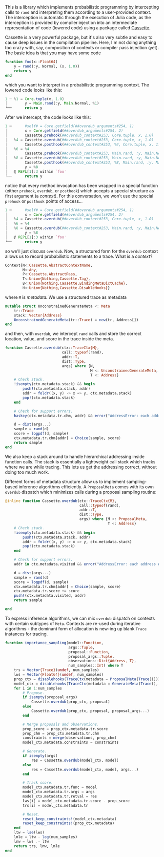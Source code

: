 This is a library which implements probabilistic programming by intercepting calls to `rand` and interpreting them according to a user-provided context. The interception is automatic through the execution of Julia code, as the interception is provided by compiler injection into an intermediate representation of code (lowered code) using a package called [Cassette](https://github.com/jrevels/Cassette.jl).

Cassette is a very powerful package, but it's also very subtle and easy to cause deep issues in the compilation pipeline. Here, I'm not doing anything too crazy with, say, composition of contexts or compiler pass injection (yet). The basic idea is that you may have some code

```julia
function foo(x::Float64)
    y = rand(:y, Normal, (x, 1.0))
    return y
end
```

which you want to interpret in a probabilistic programming context. The lowered code looks like this:

```julia
1 ─ %1 = Core.tuple(x, 1.0)
│        y = Main.rand(:y, Main.Normal, %1)
└──      return y
```

After we intercept, the code looks like this:

```julia
1 ─      #self# = Core.getfield(##overdub_arguments#254, 1)
│        x = Core.getfield(##overdub_arguments#254, 2)
│        Cassette.prehook(##overdub_context#253, Core.tuple, x, 1.0)
│   %4 = Cassette.overdub(##overdub_context#253, Core.tuple, x, 1.0)
│        Cassette.posthook(##overdub_context#253, %4, Core.tuple, x, 1.0)
│   %6 = %4
│        Cassette.prehook(##overdub_context#253, Main.rand, :y, Main.Normal, %6)
│   %8 = Cassette.overdub(##overdub_context#253, Main.rand, :y, Main.Normal, %6)
│        Cassette.posthook(##overdub_context#253, %8, Main.rand, :y, Main.Normal, %6)
│        y = %8
│   @ REPL[1]:3 within `foo'
└──      return y
```

notice that every method invocation has been wrapped in a special function (either `prehook`, `overdub`, or `posthook`) which accepts a special structure as first argument (a _context_). For this conversation, we won't use the special `prehook` or `posthook` points of access...

```julia
1 ─      #self# = Core.getfield(##overdub_arguments#254, 1)
│        x = Core.getfield(##overdub_arguments#254, 2)
│   %4 = Cassette.overdub(##overdub_context#253, Core.tuple, x, 1.0)
│   %6 = %4
│   %8 = Cassette.overdub(##overdub_context#253, Main.rand, :y, Main.Normal, %6)
│        y = %8
│   @ REPL[1]:3 within `foo'
└──      return y
```

so we'll just discuss `overdub`. Now, a structured form for the `overdub` context allows us to record probabilistic statements to a trace. What is a _context_?

```julia
Context{N<:Cassette.AbstractContextName,
        M<:Any,
        P<:Cassette.AbstractPass,
        T<:Union{Nothing,Cassette.Tag},
        B<:Union{Nothing,Cassette.BindingMetaDictCache},
        H<:Union{Nothing,Cassette.DisableHooks}}
```

where `M` is _metadata_. We use a structured trace as metadata

```julia
mutable struct UnconstrainedGenerateMeta <: Meta
    tr::Trace
    stack::Vector{Address}
    UnconstrainedGenerateMeta(tr::Trace) = new(tr, Address[])
end
```

and then, with `overdub`, we intercept `rand` calls and store the correct location, value, and score in the trace inside the meta.

```julia
function Cassette.overdub(ctx::TraceCtx{M}, 
                          call::typeof(rand), 
                          addr::T, 
                          dist::Type,
                          args) where {N, 
                                       M <: UnconstrainedGenerateMeta, 
                                       T <: Address}
    # Check stack.
    !isempty(ctx.metadata.stack) && begin
        push!(ctx.metadata.stack, addr)
        addr = foldr((x, y) -> x => y, ctx.metadata.stack)
        pop!(ctx.metadata.stack)
    end

    # Check for support errors.
    haskey(ctx.metadata.tr.chm, addr) && error("AddressError: each address within a rand call must be unique. Found duplicate $(addr).")

    d = dist(args...)
    sample = rand(d)
    score = logpdf(d, sample)
    ctx.metadata.tr.chm[addr] = Choice(sample, score)
    return sample
end
```

We also keep a stack around to handle hierarchical addressing inside function calls. The stack is essentially a lightweight call stack which tracks where we are while tracing. This lets us get the addressing correct, without doing too much work.

Different forms of metadata structure allow us to implement sampling-based inference algorithms efficiently. A `ProposalMeta` comes with its own `overdub` dispatch which minimizes calls during a proposal sampling routine:

```julia
@inline function Cassette.overdub(ctx::TraceCtx{M}, 
                                  call::typeof(rand), 
                                  addr::T, 
                                  dist::Type,
                                  args) where {M <: ProposalMeta, 
                                               T <: Address}
    # Check stack.
    !isempty(ctx.metadata.stack) && begin
        push!(ctx.metadata.stack, addr)
        addr = foldr((x, y) -> x => y, ctx.metadata.stack)
        pop!(ctx.metadata.stack)
    end

    # Check for support errors.
    addr in ctx.metadata.visited && error("AddressError: each address within a rand call must be unique. Found duplicate $(addr).")

    d = dist(args...)
    sample = rand(d)
    score = logpdf(d, sample)
    ctx.metadata.tr.chm[addr] = Choice(sample, score)
    ctx.metadata.tr.score += score
    push!(ctx.metadata.visited, addr)
    return sample

end
```

To express inference algorithms, we can mix `overdub` dispatch on contexts with certain subtypes of `Meta`. Contexts are re-used during iterative algorithms - the dominant form of allocation is new-ing up blank `Trace` instances for tracing.

```julia
function importance_sampling(model::Function, 
                             args::Tuple,
                             proposal::Function,
                             proposal_args::Tuple,
                             observations::Dict{Address, T},
                             num_samples::Int) where T
    trs = Vector{Trace}(undef, num_samples)
    lws = Vector{Float64}(undef, num_samples)
    prop_ctx = disablehooks(TraceCtx(metadata = ProposalMeta(Trace())))
    model_ctx = disablehooks(TraceCtx(metadata = GenerateMeta(Trace(), observations)))
    for i in 1:num_samples
        # Propose.
        if isempty(proposal_args)
            Cassette.overdub(prop_ctx, proposal)
        else
            Cassette.overdub(prop_ctx, proposal, proposal_args...)
        end

        # Merge proposals and observations.
        prop_score = prop_ctx.metadata.tr.score
        prop_chm = prop_ctx.metadata.tr.chm
        constraints = merge(observations, prop_chm)
        model_ctx.metadata.constraints = constraints

        # Generate.
        if isempty(args)
            res = Cassette.overdub(model_ctx, model)
        else
            res = Cassette.overdub(model_ctx, model, args...)
        end

        # Track score.
        model_ctx.metadata.tr.func = model
        model_ctx.metadata.tr.args = args
        model_ctx.metadata.tr.retval = res
        lws[i] = model_ctx.metadata.tr.score - prop_score
        trs[i] = model_ctx.metadata.tr

        # Reset.
        reset_keep_constraints!(model_ctx.metadata)
        reset_keep_constraints!(prop_ctx.metadata)
    end
    ltw = lse(lws)
    lmle = ltw - log(num_samples)
    lnw = lws .- ltw
    return trs, lnw, lmle
end
```
